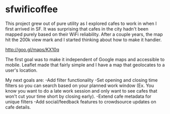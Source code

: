 sfwificoffee
============

This project grew out of pure utility as I explored cafes to work in when I first arrived in SF. It was surprising that cafes in the city hadn't been mapped purely based on their WiFi reliability. After a couple years, the map hit the 200k view mark and I started thinking about how to make it handier.

http://goo.gl/maps/KX10q

The first goal was to make it independent of Google maps and accessible to mobile. Leaflet made that fairly simple and I have a map that geolocates to a user's location.

My next goals are:
-Add filter functionality
-Set opening and closing time filters so you can search based on your planned work window (Ex. You know you want to do a late work session and only want to see cafes that won't cut your time short by closing early).
-Extend cafe metadata for unique filters
-Add social/feedback features to crowdsource updates on cafe details.
